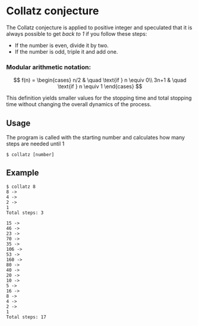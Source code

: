# Collatz conjecture

The Collatz conjecture is applied to positive integer and speculated that it is always possible to get _back to 1_ if you follow these steps:

- If the number is even, divide it by two.
- If the number is odd, triple it and add one.

### Modular arithmetic notation:

$$
f(n) =
\begin{cases}
n/2       & \quad \text{if } n \equiv 0\\
3n+1  & \quad \text{if } n \equiv 1
\end{cases}
$$
  
This definition yields smaller values for the stopping time and total stopping time without changing the overall dynamics of the process.

## Usage

The program is called with the starting number and calculates how many steps are needed until 1

`$ collatz [number]`

## Example

```
$ collatz 8
8 ->
4 ->
2 ->
1
Total steps: 3
```

```
15 ->
46 ->
23 ->
70 ->
35 ->
106 ->
53 ->
160 ->
80 ->
40 ->
20 ->
10 ->
5 ->
16 ->
8 ->
4 ->
2 ->
1
Total steps: 17
```

